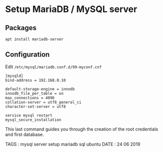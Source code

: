 # Setup MariaDB / MySQL server

## Packages

```
apt install mariadb-server
```

## Configuration

Edit `/etc/mysql/mariadb.conf.d/99-myconf.cnf`

```
[mysqld]
bind-address = 192.168.0.10

default-storage-engine = innodb
innodb_file_per_table = on
max_connections = 4096
collation-server = utf8_general_ci
character-set-server = utf8
```

```
service mysql restart
mysql_secure_installation
```

This last command guides you through the creation of the root credentials and first database.

TAGS : mysql server setup mariadb sql ubuntu
DATE : 24 06 2019
